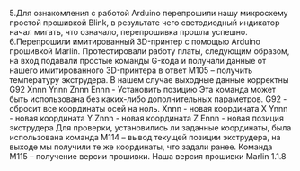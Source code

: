 5.Для ознакомления с работой Arduino перепрошили нашу микросхему простой прошивкой Blink, 
в результате чего светодиодный индикатор начал мигать, что означало, перепрошивка 
прошла успешно.
6.Перепрошили имитированный 3D-принтер с помощью Arduino прошивкой Marlin.
Протестировали работу платы, следующим образом, на вход подавали простые команды G-кода 
и получали данные от нашего имитированного 3D-принтера в ответ
M105 – получить температуру экструдера. В нашем случае выходные данные корректны
G92 Xnnn Ynnn Znnn Ennn - Установить позицию 
Эта команда может быть использована без каких-либо дополнительных параметров.
G92 - сбросит все координаты осей на ноль.
Xnnn - новая координата X
Ynnn - новая координата Y
Znnn - новая координата Z
Ennn - новая позиция экструдера
Для проверки, установились ли заданные координаты, была использована команда 
M114 – вывод текущей позиции экструдера, на выходе мы получили те же координаты, 
что задали ранее.
Команда M115 – получение версии прошивки. Наша версия прошивки Marlin 1.1.8